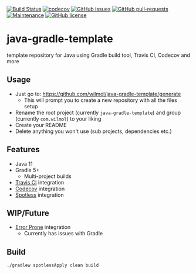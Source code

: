 [![Build Status](https://travis-ci.com/wilmol/java-gradle-template.svg?branch=master)](https://travis-ci.com/wilmol/java-gradle-template)
[![codecov](https://codecov.io/gh/wilmol/java-gradle-template/branch/master/graph/badge.svg)](https://codecov.io/gh/wilmol/java-gradle-template)
[![GitHub issues](https://img.shields.io/github/issues/wilmol/java-gradle-template.svg)](https://github.com/wilmol/java-gradle-template/issues)
[![GitHub pull-requests](https://img.shields.io/github/issues-pr/wilmol/java-gradle-template.svg)](https://github.com/wilmol/java-gradle-template/pulls/)
[![Maintenance](https://img.shields.io/badge/Maintained%3F-yes-green.svg)](https://github.com/wilmol/java-gradle-template/graphs/commit-activity)
[![GitHub license](https://img.shields.io/github/license/wilmol/java-gradle-template.svg)](https://github.com/wilmol/java-gradle-template/blob/master/LICENSE)

# java-gradle-template
template repository for Java using Gradle build tool, Travis CI, Codecov and more

## Usage
* Just go to: https://github.com/wilmol/java-gradle-template/generate
    * This will prompt you to create a new repository with all the files setup
* Rename the root project (currently `java-gradle-template`) and group (currently `com.wilmol`) to your liking 
* Create your README
* Delete anything you won't use (sub projects, dependencies etc.)

## Features
* Java 11
* Gradle 5+
  * Multi-project builds
* [Travis CI](https://travis-ci.com/) integration
* [Codecov](https://codecov.io/) integration
* [Spotless](https://github.com/diffplug/spotless) integration

## WIP/Future
* [Error Prone](https://errorprone.info/) integration
  * Currently has issues with Gradle

## Build
```
./gradlew spotlessApply clean build
```

